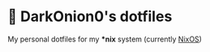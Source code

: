 # 🧰 DarkOnion0's dotfiles

My personal dotfiles for my **\*nix** system (currently [NixOS](https://nixos.org/))

<!--
TODO: add an how to / guide
-->

